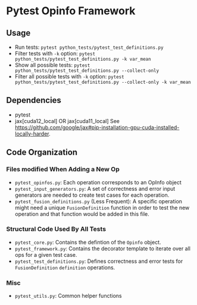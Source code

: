 
# Pytest Opinfo Framework

## Usage

* Run tests: `pytest python_tests/pytest_test_definitions.py`
* Filter tests with `-k` option: `pytest python_tests/pytest_test_definitions.py -k var_mean`
* Show all possible tests: `pytest python_tests/pytest_test_definitions.py --collect-only`
* Filter all possible tests with `-k` option: `pytest python_tests/pytest_test_definitions.py --collect-only -k var_mean`

## Dependencies
* pytest
* jax[cuda12_local] OR jax[cuda11_local]
See https://github.com/google/jax#pip-installation-gpu-cuda-installed-locally-harder.

## Code Organization
### Files modified When Adding a New Op
* `pytest_opinfos.py`: Each operation corresponds to an OpInfo object
* `pytest_input_generators.py`: A set of correctness and error input generators are needed to create test cases for each operation.
* `pytest_fusion_definitions.py` (Less Frequent): A specific operation might need a unique `FusionDefinition` function in order to test the new operation and that function would be added in this file.

### Structural Code Used By All Tests 
* `pytest_core.py`: Contains the defintion of the `Opinfo` object.
* `pytest_framework.py`: Contains the decorator template to iterate over all ops for a given test case.
* `pytest_test_definitions.py`: Defines correctness and error tests for `FusionDefinition` `definition` operations.

### Misc
* `pytest_utils.py`: Common helper functions

